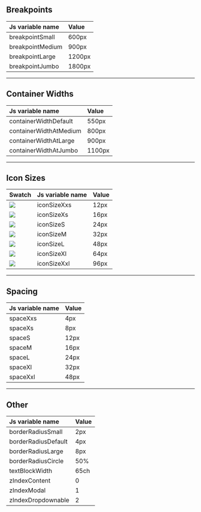 <!--

   Do not edit directly
   Generated by style-dictionary on Fri Mar 03 2023 15:32:54 GMT-0600 (Central Standard Time)

-->
## Breakpoints

| Js variable name | Value  |
| :--------------- | :----- |
| breakpointSmall  | 600px  |
| breakpointMedium | 900px  |
| breakpointLarge  | 1200px |
| breakpointJumbo  | 1800px |

---

## Container Widths

| Js variable name       | Value  |
| :--------------------- | :----- |
| containerWidthDefault  | 550px  |
| containerWidthAtMedium | 800px  |
| containerWidthAtLarge  | 900px  |
| containerWidthAtJumbo  | 1100px |

---

## Icon Sizes

| Swatch                               | Js variable name | Value |
| :----------------------------------- | :--------------- | :---- |
| ![](https://via.placeholder.com/12/) | iconSizeXxs      | 12px  |
| ![](https://via.placeholder.com/16/) | iconSizeXs       | 16px  |
| ![](https://via.placeholder.com/24/) | iconSizeS        | 24px  |
| ![](https://via.placeholder.com/32/) | iconSizeM        | 32px  |
| ![](https://via.placeholder.com/48/) | iconSizeL        | 48px  |
| ![](https://via.placeholder.com/64/) | iconSizeXl       | 64px  |
| ![](https://via.placeholder.com/96/) | iconSizeXxl      | 96px  |

---

## Spacing

| Js variable name | Value |
| :--------------- | :---- |
| spaceXxs         | 4px   |
| spaceXs          | 8px   |
| spaceS           | 12px  |
| spaceM           | 16px  |
| spaceL           | 24px  |
| spaceXl          | 32px  |
| spaceXxl         | 48px  |

---

## Other

| Js variable name    | Value |
| :------------------ | :---- |
| borderRadiusSmall   | 2px   |
| borderRadiusDefault | 4px   |
| borderRadiusLarge   | 8px   |
| borderRadiusCircle  | 50%   |
| textBlockWidth      | 65ch  |
| zIndexContent       | 0     |
| zIndexModal         | 1     |
| zIndexDropdownable  | 2     |
